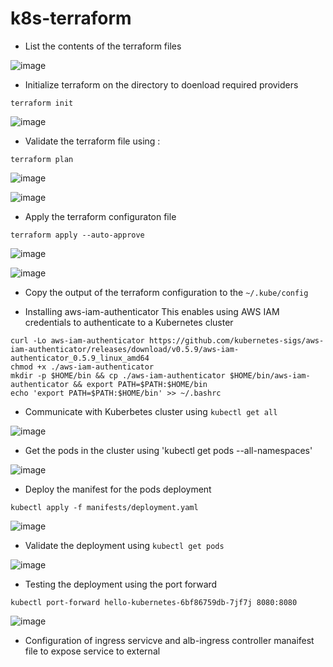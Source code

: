 # k8s-terraform



* List the contents of the terraform files 

![image](https://user-images.githubusercontent.com/71001536/201485457-2d2c7966-dd32-495b-bbde-20ca274cee86.png)


* Initialize terraform on the directory to doenload required providers

`terraform init`

![image](https://user-images.githubusercontent.com/71001536/201486591-0425184d-39a6-448a-8ab0-2135a73729c3.png)


* Validate the terraform file using :

` terraform plan `

![image](https://user-images.githubusercontent.com/71001536/201486561-a89b6837-4eaf-4d7f-a09b-00525da790ef.png)


![image](https://user-images.githubusercontent.com/71001536/201486498-bfc1c69a-2471-40bd-972e-5a97b6c00f92.png)

* Apply the terraform configuraton file 

`terraform apply --auto-approve`

![image](https://user-images.githubusercontent.com/71001536/201489323-a0aa9335-df43-4cb9-bc0c-e63f3a41b502.png)


![image](https://user-images.githubusercontent.com/71001536/201489766-5903a5b3-4d0f-4d86-afdc-774d032507ce.png)

* Copy the output of the terraform configuration to the  `~/.kube/config`

* Installing aws-iam-authenticator
This enables using AWS IAM credentials to authenticate to a Kubernetes cluster 

```
curl -Lo aws-iam-authenticator https://github.com/kubernetes-sigs/aws-iam-authenticator/releases/download/v0.5.9/aws-iam-authenticator_0.5.9_linux_amd64
chmod +x ./aws-iam-authenticator
mkdir -p $HOME/bin && cp ./aws-iam-authenticator $HOME/bin/aws-iam-authenticator && export PATH=$PATH:$HOME/bin
echo 'export PATH=$PATH:$HOME/bin' >> ~/.bashrc
```

* Communicate with Kuberbetes cluster  using `kubectl get all `

![image](https://user-images.githubusercontent.com/71001536/201511347-0b94734a-5d23-4937-aa9b-9e2305e1b04e.png)

* Get the pods in the cluster using 'kubectl get pods --all-namespaces'

![image](https://user-images.githubusercontent.com/71001536/201511439-ca332277-8e27-412d-a724-64633e878a0b.png)

* Deploy the manifest for the pods deployment 

`kubectl apply -f manifests/deployment.yaml`

![image](https://user-images.githubusercontent.com/71001536/201511860-4c441d9a-e3dd-4117-b0ad-390a0dd5c5a0.png)

* Validate the deployment using `kubectl get pods`

![image](https://user-images.githubusercontent.com/71001536/201511930-526d28dd-2224-4fa2-8ba1-c2e42553c9b0.png)

* Testing the deployment using the port forward 

`kubectl port-forward hello-kubernetes-6bf86759db-7jf7j 8080:8080`

![image](https://user-images.githubusercontent.com/71001536/201512080-c3041251-00a5-407f-bfa1-9af2f28c0fd9.png)

* Configuration of ingress servicve and alb-ingress controller manaifest file to expose service to external 








